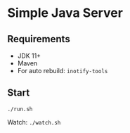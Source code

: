 # Simple Java Server

## Requirements

-   JDK 11+
-   Maven
-   For auto rebuild: `inotify-tools`

## Start

`./run.sh`

Watch: `./watch.sh`
